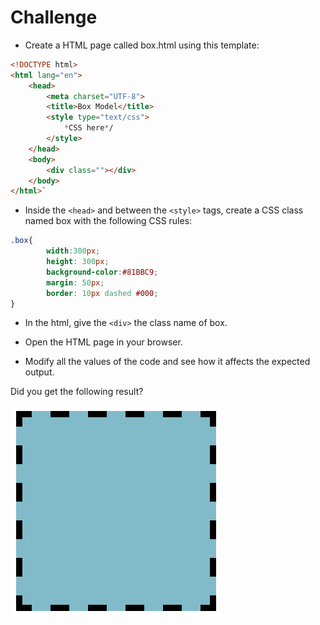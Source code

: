# Challenge

- Create a HTML page called box.html using this template:

```html
<!DOCTYPE html>
<html lang="en">
    <head>
        <meta charset="UTF-8">
        <title>Box Model</title>
        <style type="text/css">
            *CSS here*/
        </style>
    </head>
    <body>
        <div class=""></div>
    </body>
</html>`
```

- Inside the `<head>` and between the `<style>` tags, create a CSS class named box with the following CSS rules:

```css
.box{
        width:300px;   
        height: 300px;
        background-color:#81BBC9;
        margin: 50px;
        border: 10px dashed #000;
}
```

- In the html, give the `<div>` the class name of box.

- Open the HTML page in your browser.

- Modify all the values of the code and see how it affects the expected output.

Did you get the following result?

![](imgs/box.png)
